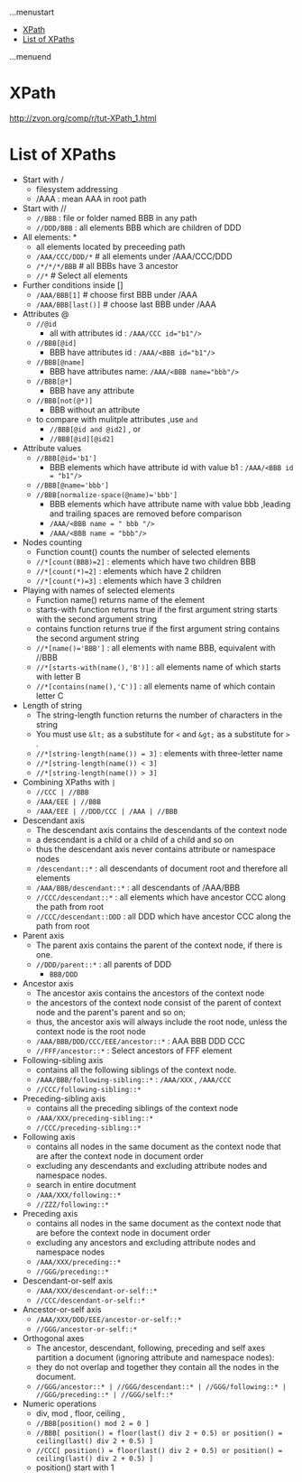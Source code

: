 ...menustart

- [XPath](#b6454d498635710a189184ea13beed1c)
- [List of XPaths](#81f2b3a9d3694a74b785c9d556f5b180)

...menuend


<h2 id="b6454d498635710a189184ea13beed1c"></h2>


# XPath

http://zvon.org/comp/r/tut-XPath_1.html

<h2 id="81f2b3a9d3694a74b785c9d556f5b180"></h2>


# List of XPaths

 - Start with / 
    - filesystem addressing
    - /AAA  : mean AAA in root path
 - Start with //
    - `//BBB` : file or folder named BBB in any path
    - `//DDD/BBB` : all elements BBB which are children of DDD 
 - All elements: \*
    - all elements located by preceeding path
    - `/AAA/CCC/DDD/*` # all elements under /AAA/CCC/DDD
    - `/*/*/*/BBB`   # all BBBs have 3 ancestor
    - `//*`   # Select all elements
 - Further conditions inside []
    - `/AAA/BBB[1]`     # choose first BBB under /AAA
    - `/AAA/BBB[last()]`  # choose last BBB under /AAA
 - Attributes @
    - `//@id`  
        - all with attributes id  :  `/AAA/CCC id="b1"/>`
    - `//BBB[@id]`
        - BBB have attributes id :  `/AAA/<BBB id="b1"/>`
    - `//BBB[@name]`
        - BBB have attributes name: `/AAA/<BBB name="bbb"/>`
    - `//BBB[@*]`
        - BBB have any attribute
    - `//BBB[not(@*)]`
        - BBB without an attribute
    - to compare with mulitple attributes ,use `and`
        - `//BBB[@id and @id2]`  , or 
        - `//BBB[@id][@id2]`
 - Attribute values
    - `//BBB[@id='b1']`
        - BBB elements which have attribute id with value b1 :  `/AAA/<BBB id = "b1"/> `
    - `//BBB[@name='bbb']`
    - `//BBB[normalize-space(@name)='bbb']`
        - BBB elements which have attribute name with value bbb ,leading and trailing spaces are removed before comparison
        - `/AAA/<BBB name = " bbb "/>`
        - `/AAA/<BBB name = "bbb"/>`
 - Nodes counting  
    - Function count() counts the number of selected elements
    - `//*[count(BBB)=2]` : elements which have two children BBB
    - `//*[count(*)=2]` : elements which have 2 children
    - `//*[count(*)=3]`  : elements which have 3 children
 - Playing with names of selected elements
    - Function name() returns name of the element
    - starts-with function returns true if the first argument string starts with the second argument string
    - contains function returns true if the first argument string contains the second argument string
    - `//*[name()='BBB']`  :  all elements with name BBB, equivalent with //BBB
    - `//*[starts-with(name(),'B')]`  :  all elements name of which starts with letter B
    - `//*[contains(name(),'C')]`  : all elements name of which contain letter C
 - Length of string
    - The string-length function returns the number of characters in the string
    - You must use `&lt;` as a substitute for `<` and `&gt;` as a substitute for `>` .
    - `//*[string-length(name()) = 3]`   : elements with three-letter name
    - `//*[string-length(name()) < 3]`
    - `//*[string-length(name()) > 3]`
 - Combining XPaths with `|`
    - `//CCC | //BBB`
    - `/AAA/EEE | //BBB`
    - `/AAA/EEE | //DDD/CCC | /AAA | //BBB`
 - Descendant axis
    - The descendant axis contains the descendants of the context node
    - a descendant is a child or a child of a child and so on
    - thus the descendant axis never contains attribute or namespace nodes
    - `/descendant::*`  : all descendants of document root and therefore all elements
    - `/AAA/BBB/descendant::*`   : all descendants of /AAA/BBB
    - `//CCC/descendant::*`      : all elements which have ancestor CCC along the path from root
    - `//CCC/descendant::DDD`    : all DDD which have ancestor CCC   along the path from root 
 - Parent axis
    - The parent axis contains the parent of the context node, if there is one.
    - `//DDD/parent::*`   : all parents of DDD
        - `BBB/DDD`
 - Ancestor axis
    - The ancestor axis contains the ancestors of the context node
    - the ancestors of the context node consist of the parent of context node and the parent's parent and so on; 
    - thus, the ancestor axis will always include the root node, unless the context node is the root node
    - `/AAA/BBB/DDD/CCC/EEE/ancestor::*`  : AAA BBB DDD CCC
    - `//FFF/ancestor::*`   : Select ancestors of FFF element
 - Following-sibling axis
    - contains all the following siblings of the context node.
    - `/AAA/BBB/following-sibling::*`    : `/AAA/XXX` , `/AAA/CCC`
    - `//CCC/following-sibling::*`   
 - Preceding-sibling axis
    - contains all the preceding siblings of the context node
    - `/AAA/XXX/preceding-sibling::*`
    - `//CCC/preceding-sibling::*`
 - Following axis
    - contains all nodes in the same document as the context node that are after the context node in document order
    - excluding any descendants and excluding attribute nodes and namespace nodes.
    - search in entire docutment
    - `/AAA/XXX/following::*`
    - `//ZZZ/following::*`
 - Preceding axis
    - contains all nodes in the same document as the context node that are before the context node in document order
    - excluding any ancestors and excluding attribute nodes and namespace nodes
    - `/AAA/XXX/preceding::*`
    - `//GGG/preceding::*`
 - Descendant-or-self axis 
    - `/AAA/XXX/descendant-or-self::*`
    - `//CCC/descendant-or-self::*`
 - Ancestor-or-self axis
    - `/AAA/XXX/DDD/EEE/ancestor-or-self::*`
    - `//GGG/ancestor-or-self::*`
 - Orthogonal axes
    - The ancestor, descendant, following, preceding and self axes partition a document (ignoring attribute and namespace nodes): 
    - they do not overlap and together they contain all the nodes in the document.
    - `//GGG/ancestor::* | //GGG/descendant::* | //GGG/following::* | //GGG/preceding::* | //GGG/self::*`
 - Numeric operations
    - div, mod , floor, ceiling ,
    - `//BBB[position() mod 2 = 0 ]`
    - `//BBB[ position() = floor(last() div 2 + 0.5) or position() = ceiling(last() div 2 + 0.5) ]`
    - `//CCC[ position() = floor(last() div 2 + 0.5) or position() = ceiling(last() div 2 + 0.5) ]`
    - position() start with 1

